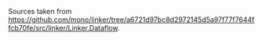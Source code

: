Sources taken from https://github.com/mono/linker/tree/a6721d97bc8d2972145d5a97f77f7644ffcb70fe/src/linker/Linker.Dataflow.
